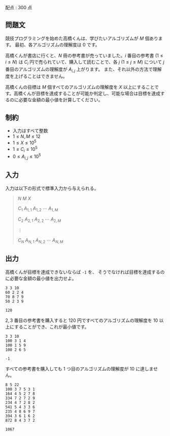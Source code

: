 配点 : $300$ 点

## 問題文

競技プログラミングを始めた高橋くんは、学びたいアルゴリズムが $M$ 個あります。
最初、各アルゴリズムの理解度は $0$ です。

高橋くんが書店に行くと、$N$ 冊の参考書が売っていました。$i$ 番目の参考書 ($1\leq i\leq N$) は $C_i$ 円で売られていて、購入して読むことで、各 $j$ ($1\leq j\leq M$) について $j$ 番目のアルゴリズムの理解度が $A_{i,j}$ 上がります。
また、それ以外の方法で理解度を上げることはできません。

高橋くんの目標は $M$ 個すべてのアルゴリズムの理解度を $X$ 以上にすることです。高橋くんが目標を達成することが可能か判定し、可能な場合は目標を達成するのに必要な金額の最小値を計算してください。

## 制約

- 入力はすべて整数
- $1\leq N, M\leq 12$
- $1\leq X\leq 10^5$
- $1\leq C_i \leq 10^5$
- $0\leq A_{i, j} \leq 10^5$

## 入力

入力は以下の形式で標準入力から与えられる。

> $N$ $M$ $X$
> 
> $C_1$ $A_{1,1}$ $A_{1,2}$ $\cdots$ $A_{1,M}$
> 
> $C_2$ $A_{2,1}$ $A_{2,2}$ $\cdots$ $A_{2,M}$
> 
> $\vdots$
> 
> $C_N$ $A_{N,1}$ $A_{N,2}$ $\cdots$ $A_{N,M}$

## 出力

高橋くんが目標を達成できないならば `-1` を、
そうでなければ目標を達成するのに必要な金額の最小値を出力せよ。

```input1
3 3 10
60 2 2 4
70 8 7 9
50 2 3 9
```

```output1
120
```

$2, 3$ 番目の参考書を購入すると $120$ 円ですべてのアルゴリズムの理解度を $10$ 以上にすることができ、これが最小値です。

```input2
3 3 10
100 3 1 4
100 1 5 9
100 2 6 5
```

```output2
-1
```

すべての参考書を購入しても $1$ つ目のアルゴリズムの理解度が $10$ に達しません。

```input3
8 5 22
100 3 7 5 3 1
164 4 5 2 7 8
334 7 2 7 2 9
234 4 7 2 8 2
541 5 4 3 3 6
235 4 8 6 9 7
394 3 6 1 6 2
872 8 4 3 7 2
```

```output3
1067
```